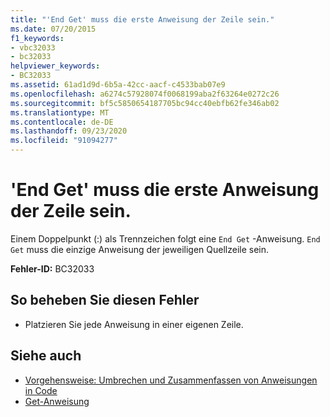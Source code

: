```yaml
---
title: "'End Get' muss die erste Anweisung der Zeile sein."
ms.date: 07/20/2015
f1_keywords:
- vbc32033
- bc32033
helpviewer_keywords:
- BC32033
ms.assetid: 61ad1d9d-6b5a-42cc-aacf-c4533bab07e9
ms.openlocfilehash: a6274c57928074f0068199aba2f63264e0272c26
ms.sourcegitcommit: bf5c5850654187705bc94cc40ebfb62fe346ab02
ms.translationtype: MT
ms.contentlocale: de-DE
ms.lasthandoff: 09/23/2020
ms.locfileid: "91094277"
---
```

# <a name="end-get-must-be-the-first-statement-on-a-line"></a>'End Get' muss die erste Anweisung der Zeile sein.

Einem Doppelpunkt (:) als Trennzeichen folgt eine `End Get` -Anweisung. `End Get` muss die einzige Anweisung der jeweiligen Quellzeile sein.  
  
 **Fehler-ID:** BC32033  
  
## <a name="to-correct-this-error"></a>So beheben Sie diesen Fehler  
  
- Platzieren Sie jede Anweisung in einer eigenen Zeile.  
  
## <a name="see-also"></a>Siehe auch

- [Vorgehensweise: Umbrechen und Zusammenfassen von Anweisungen in Code](../programming-guide/program-structure/how-to-break-and-combine-statements-in-code.md)
- [Get-Anweisung](../language-reference/statements/get-statement.md)
